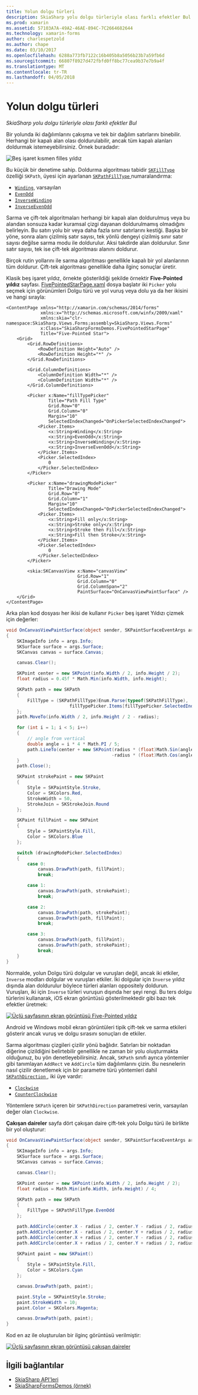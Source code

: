 ```yaml
---
title: Yolun dolgu türleri
description: SkiaSharp yolu dolgu türleriyle olası farklı efektler Bul
ms.prod: xamarin
ms.assetid: 57103A7A-49A2-46AE-894C-7C2664682644
ms.technology: xamarin-forms
author: charlespetzold
ms.author: chape
ms.date: 03/10/2017
ms.openlocfilehash: 6288a773fb7122c16b405b8a5056b23b7a59fb6d
ms.sourcegitcommit: 66807f8927d472fbfd0ff8bc77cea9b37e7b9a4f
ms.translationtype: MT
ms.contentlocale: tr-TR
ms.lasthandoff: 04/05/2018
---
```

# <a name="the-path-fill-types"></a>Yolun dolgu türleri

_SkiaSharp yolu dolgu türleriyle olası farklı efektler Bul_

Bir yolunda iki dağılımlarını çakışma ve tek bir dağılım satırlarını binebilir. Herhangi bir kapalı alan olası doldurulabilir, ancak tüm kapalı alanları doldurmak istemeyebilirsiniz. Örnek buradadır:

![](fill-types-images/filltypeexample.png "Beş işaret kısmen filles yıldız")

Bu küçük bir denetime sahip. Doldurma algoritması tabidir [ `SKFillType` ](https://developer.xamarin.com/api/property/SkiaSharp.SKPath.FillType/) özelliği `SKPath`, üyesi için ayarlanan [ `SKPathFillType` ](https://developer.xamarin.com/api/type/SkiaSharp.SKPathFillType/) numaralandırma:

- [`Winding`](https://developer.xamarin.com/api/field/SkiaSharp.SKPathFillType.Winding/), varsayılan
- [`EvenOdd`](https://developer.xamarin.com/api/field/SkiaSharp.SKPathFillType.EvenOdd/)
- [`InverseWinding`](https://developer.xamarin.com/api/field/SkiaSharp.SKPathFillType.InverseWinding/)
- [`InverseEvenOdd`](https://developer.xamarin.com/api/field/SkiaSharp.SKPathFillType.InverseEvenOdd/)

Sarma ve çift-tek algoritmaları herhangi bir kapalı alan doldurulmuş veya bu alandan sonsuza kadar kuramsal çizgi dayanan doldurulmamış olmadığını belirleyin. Bu satırı yolu bir veya daha fazla sınır satırlarını kestiği. Başka bir yöne, sonra alanı çizilmiş satır sayısı, tek yönlü dengeyi çizilmiş sınır satır sayısı değilse sarma modu ile doldurulur. Aksi takdirde alan doldurulur. Sınır satır sayısı, tek ise çift-tek algoritması alanını doldurur.

Birçok rutin yollarını ile sarma algoritması genellikle kapalı bir yol alanlarının tüm doldurur. Çift-tek algoritması genellikle daha ilginç sonuçlar üretir.

Klasik beş işaret yıldız, örnekte gösterildiği şekilde örnektir **Five-Pointed yıldız** sayfası. [FivePointedStarPage.xaml](https://github.com/xamarin/xamarin-forms-samples/blob/master/SkiaSharpForms/Demos/Demos/SkiaSharpFormsDemos/LinesAndPaths/FivePointedStarPage.xaml) dosya başlatır iki `Picker` yolu seçmek için görünümleri Dolgu türü ve yol vuruş veya dolu ya da her ikisini ve hangi sırayla:

```xaml
<ContentPage xmlns="http://xamarin.com/schemas/2014/forms"
             xmlns:x="http://schemas.microsoft.com/winfx/2009/xaml"
             xmlns:skia="clr-namespace:SkiaSharp.Views.Forms;assembly=SkiaSharp.Views.Forms"
             x:Class="SkiaSharpFormsDemos.FivePointedStarPage"
             Title="Five-Pointed Star">
    <Grid>
        <Grid.RowDefinitions>
            <RowDefinition Height="Auto" />
            <RowDefinition Height="*" />
        </Grid.RowDefinitions>

        <Grid.ColumnDefinitions>
            <ColumnDefinition Width="*" />
            <ColumnDefinition Width="*" />
        </Grid.ColumnDefinitions>

        <Picker x:Name="fillTypePicker"
                Title="Path Fill Type"
                Grid.Row="0"
                Grid.Column="0"
                Margin="10"
                SelectedIndexChanged="OnPickerSelectedIndexChanged">
            <Picker.Items>
                <x:String>Winding</x:String>
                <x:String>EvenOdd</x:String>
                <x:String>InverseWinding</x:String>
                <x:String>InverseEvenOdd</x:String>
            </Picker.Items>
            <Picker.SelectedIndex>
                0
            </Picker.SelectedIndex>
        </Picker>

        <Picker x:Name="drawingModePicker"
                Title="Drawing Mode"
                Grid.Row="0"
                Grid.Column="1"
                Margin="10"
                SelectedIndexChanged="OnPickerSelectedIndexChanged">
            <Picker.Items>
                <x:String>Fill only</x:String>
                <x:String>Stroke only</x:String>
                <x:String>Stroke then Fill</x:String>
                <x:String>Fill then Stroke</x:String>
            </Picker.Items>
            <Picker.SelectedIndex>
                0
            </Picker.SelectedIndex>
        </Picker>

        <skia:SKCanvasView x:Name="canvasView"
                           Grid.Row="1"
                           Grid.Column="0"
                           Grid.ColumnSpan="2"
                           PaintSurface="OnCanvasViewPaintSurface" />
    </Grid>
</ContentPage>
```

Arka plan kod dosyası her ikisi de kullanır `Picker` beş işaret Yıldızı çizmek için değerler:

```csharp
void OnCanvasViewPaintSurface(object sender, SKPaintSurfaceEventArgs args)
{
    SKImageInfo info = args.Info;
    SKSurface surface = args.Surface;
    SKCanvas canvas = surface.Canvas;

    canvas.Clear();

    SKPoint center = new SKPoint(info.Width / 2, info.Height / 2);
    float radius = 0.45f * Math.Min(info.Width, info.Height);

    SKPath path = new SKPath
    {
        FillType = (SKPathFillType)Enum.Parse(typeof(SKPathFillType),
                        fillTypePicker.Items[fillTypePicker.SelectedIndex])
    };
    path.MoveTo(info.Width / 2, info.Height / 2 - radius);

    for (int i = 1; i < 5; i++)
    {
        // angle from vertical
        double angle = i * 4 * Math.PI / 5;
        path.LineTo(center + new SKPoint(radius * (float)Math.Sin(angle),
                                        -radius * (float)Math.Cos(angle)));
    }
    path.Close();

    SKPaint strokePaint = new SKPaint
    {
        Style = SKPaintStyle.Stroke,
        Color = SKColors.Red,
        StrokeWidth = 50,
        StrokeJoin = SKStrokeJoin.Round
    };

    SKPaint fillPaint = new SKPaint
    {
        Style = SKPaintStyle.Fill,
        Color = SKColors.Blue
    };

    switch (drawingModePicker.SelectedIndex)
    {
        case 0:
            canvas.DrawPath(path, fillPaint);
            break;

        case 1:
            canvas.DrawPath(path, strokePaint);
            break;

        case 2:
            canvas.DrawPath(path, strokePaint);
            canvas.DrawPath(path, fillPaint);
            break;

        case 3:
            canvas.DrawPath(path, fillPaint);
            canvas.DrawPath(path, strokePaint);
            break;
    }
}
```

Normalde, yolun Dolgu türü dolgular ve vuruşları değil, ancak iki etkiler, `Inverse` modları dolgular ve vuruşları etkiler. İki dolgular için `Inverse` yıldız dışında alan doldurulur böylece türleri alanları oppositely doldurun. Vuruşları, iki için `Inverse` türleri vuruşun dışında her şeyi rengi. Bu ters dolgu türlerini kullanarak, iOS ekran görüntüsü gösterilmektedir gibi bazı tek efektler üretmek:

[![](fill-types-images/fivepointedstar-small.png "Üçlü sayfasının ekran görüntüsü Five-Pointed yıldız")](fill-types-images/fivepointedstar-large.png#lightbox "Üçlü sayfasının ekran görüntüsü Five-Pointed yıldız")

Android ve Windows mobil ekran görüntüleri tipik çift-tek ve sarma etkileri gösterir ancak vuruş ve dolgu sırasını sonuçları de etkiler.

Sarma algoritması çizgileri çizilir yönü bağlıdır. Satırları bir noktadan diğerine çizildiğini belirtebilir genellikle ne zaman bir yolu oluşturmakta olduğunuz, bu yön denetleyebilirsiniz. Ancak, `SKPath` sınıfı ayrıca yöntemler gibi tanımlayan `AddRect` ve `AddCircle` tüm dağılımlarını çizin. Bu nesnelerin nasıl çizilir denetlemek için bir parametre türü yöntemleri dahil [ `SKPathDirection` ](https://developer.xamarin.com/api/type/SkiaSharp.SKPathDirection/), iki üye vardır:

- [`Clockwise`](https://developer.xamarin.com/api/field/SkiaSharp.SKPathDirection.Clockwise/)
- [`CounterClockwise`](https://developer.xamarin.com/api/field/SkiaSharp.SKPathDirection.CounterClockwise/)

Yöntemlere `SKPath` içeren bir `SKPathDirection` parametresi verin, varsayılan değer olan `Clockwise`.

**Çakışan daireler** sayfa dört çakışan daire çift-tek yolu Dolgu türü ile birlikte bir yol oluşturur:

```csharp
void OnCanvasViewPaintSurface(object sender, SKPaintSurfaceEventArgs args)
{
    SKImageInfo info = args.Info;
    SKSurface surface = args.Surface;
    SKCanvas canvas = surface.Canvas;

    canvas.Clear();

    SKPoint center = new SKPoint(info.Width / 2, info.Height / 2);
    float radius = Math.Min(info.Width, info.Height) / 4;

    SKPath path = new SKPath
    {
        FillType = SKPathFillType.EvenOdd
    };

    path.AddCircle(center.X - radius / 2, center.Y - radius / 2, radius);
    path.AddCircle(center.X - radius / 2, center.Y + radius / 2, radius);
    path.AddCircle(center.X + radius / 2, center.Y - radius / 2, radius);
    path.AddCircle(center.X + radius / 2, center.Y + radius / 2, radius);

    SKPaint paint = new SKPaint()
    {
        Style = SKPaintStyle.Fill,
        Color = SKColors.Cyan
    };

    canvas.DrawPath(path, paint);

    paint.Style = SKPaintStyle.Stroke;
    paint.StrokeWidth = 10;
    paint.Color = SKColors.Magenta;

    canvas.DrawPath(path, paint);
}
```

Kod en az ile oluşturulan bir ilginç görüntüsü verilmiştir:

[![](fill-types-images/overlappingcircles-small.png "Üçlü sayfasının ekran görüntüsü çakışan daireler")](fill-types-images/overlappingcircles-large.png#lightbox "Üçlü sayfasının ekran görüntüsü çakışan daireler")


## <a name="related-links"></a>İlgili bağlantılar

- [SkiaSharp API'leri](https://developer.xamarin.com/api/root/SkiaSharp/)
- [SkiaSharpFormsDemos (örnek)](https://developer.xamarin.com/samples/xamarin-forms/SkiaSharpForms/Demos/)
